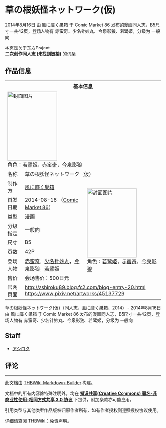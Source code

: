 # 草の根妖怪ネットワーク(仮)

<!-- source html: G:\repos\THBWiki-Markdown-Builder\THBWikiMarkdown\Temp\main\a\a4\ns0%3A%E8%8D%89%E3%81%AE%E6%A0%B9%E5%A6%96%E6%80%AA%E3%83%8D%E3%83%83%E3%83%88%E3%83%AF%E3%83%BC%E3%82%AF%28%E4%BB%AE%29.html -->

2014年8月16日 由 風に靡く巣箱 于 Comic Market 86 发布的漫画同人志，B5尺寸一共42页，登场人物有 赤蛮奇、少名针妙丸、今泉影狼、若鹭姬，分级为 一般向

本页是关于东方Project  
 **二次创作同人志 (未找到链接)** 的词条

## 作品信息

<table><tbody><tr><th colspan="3">基本信息</th></tr><tr><td class="cover-artwork-mobile" colspan="2"><a href="./文件-草の根妖怪ネットワーク(仮)封面.jpg.md" class="image" title="封面图片"><img alt="封面图片" src="https://upload.thwiki.cc/thumb/9/98/%E8%8D%89%E3%81%AE%E6%A0%B9%E5%A6%96%E6%80%AA%E3%83%8D%E3%83%83%E3%83%88%E3%83%AF%E3%83%BC%E3%82%AF%28%E4%BB%AE%29%E5%B0%81%E9%9D%A2.jpg/160px-%E8%8D%89%E3%81%AE%E6%A0%B9%E5%A6%96%E6%80%AA%E3%83%8D%E3%83%83%E3%83%88%E3%83%AF%E3%83%BC%E3%82%AF%28%E4%BB%AE%29%E5%B0%81%E9%9D%A2.jpg" decoding="async" loading="lazy" width="160" height="224" srcset="https://upload.thwiki.cc/thumb/9/98/%E8%8D%89%E3%81%AE%E6%A0%B9%E5%A6%96%E6%80%AA%E3%83%8D%E3%83%83%E3%83%88%E3%83%AF%E3%83%BC%E3%82%AF%28%E4%BB%AE%29%E5%B0%81%E9%9D%A2.jpg/240px-%E8%8D%89%E3%81%AE%E6%A0%B9%E5%A6%96%E6%80%AA%E3%83%8D%E3%83%83%E3%83%88%E3%83%AF%E3%83%BC%E3%82%AF%28%E4%BB%AE%29%E5%B0%81%E9%9D%A2.jpg 1.5x, https://upload.thwiki.cc/thumb/9/98/%E8%8D%89%E3%81%AE%E6%A0%B9%E5%A6%96%E6%80%AA%E3%83%8D%E3%83%83%E3%83%88%E3%83%AF%E3%83%BC%E3%82%AF%28%E4%BB%AE%29%E5%B0%81%E9%9D%A2.jpg/320px-%E8%8D%89%E3%81%AE%E6%A0%B9%E5%A6%96%E6%80%AA%E3%83%8D%E3%83%83%E3%83%88%E3%83%AF%E3%83%BC%E3%82%AF%28%E4%BB%AE%29%E5%B0%81%E9%9D%A2.jpg 2x" data-file-width="858" data-file-height="1200"></a><div class="cover-char">角色：<a href="./若鹭姬.md" title="若鹭姬">若鹭姬</a>，<a href="./赤蛮奇.md" title="赤蛮奇">赤蛮奇</a>，<a href="./今泉影狼.md" title="今泉影狼">今泉影狼</a></div></td>
</tr><tr><td class="label">名称</td><td colspan="2"> 草の根妖怪ネットワーク（仮） </td></tr><tr><td class="label">制作方</td><td><a href="./風に靡く巣箱.md" title="風に靡く巣箱">風に靡く巣箱</a></td><td class="cover-artwork" rowspan="8" style="min-width:224px;"><a href="./文件-草の根妖怪ネットワーク(仮)封面.jpg.md" class="image" title="封面图片"><img alt="封面图片" src="https://upload.thwiki.cc/thumb/9/98/%E8%8D%89%E3%81%AE%E6%A0%B9%E5%A6%96%E6%80%AA%E3%83%8D%E3%83%83%E3%83%88%E3%83%AF%E3%83%BC%E3%82%AF%28%E4%BB%AE%29%E5%B0%81%E9%9D%A2.jpg/160px-%E8%8D%89%E3%81%AE%E6%A0%B9%E5%A6%96%E6%80%AA%E3%83%8D%E3%83%83%E3%83%88%E3%83%AF%E3%83%BC%E3%82%AF%28%E4%BB%AE%29%E5%B0%81%E9%9D%A2.jpg" decoding="async" loading="lazy" width="160" height="224" srcset="https://upload.thwiki.cc/thumb/9/98/%E8%8D%89%E3%81%AE%E6%A0%B9%E5%A6%96%E6%80%AA%E3%83%8D%E3%83%83%E3%83%88%E3%83%AF%E3%83%BC%E3%82%AF%28%E4%BB%AE%29%E5%B0%81%E9%9D%A2.jpg/240px-%E8%8D%89%E3%81%AE%E6%A0%B9%E5%A6%96%E6%80%AA%E3%83%8D%E3%83%83%E3%83%88%E3%83%AF%E3%83%BC%E3%82%AF%28%E4%BB%AE%29%E5%B0%81%E9%9D%A2.jpg 1.5x, https://upload.thwiki.cc/thumb/9/98/%E8%8D%89%E3%81%AE%E6%A0%B9%E5%A6%96%E6%80%AA%E3%83%8D%E3%83%83%E3%83%88%E3%83%AF%E3%83%BC%E3%82%AF%28%E4%BB%AE%29%E5%B0%81%E9%9D%A2.jpg/320px-%E8%8D%89%E3%81%AE%E6%A0%B9%E5%A6%96%E6%80%AA%E3%83%8D%E3%83%83%E3%83%88%E3%83%AF%E3%83%BC%E3%82%AF%28%E4%BB%AE%29%E5%B0%81%E9%9D%A2.jpg 2x" data-file-width="858" data-file-height="1200"></a><div class="cover-char">角色：<a href="./若鹭姬.md" title="若鹭姬">若鹭姬</a>，<a href="./赤蛮奇.md" title="赤蛮奇">赤蛮奇</a>，<a href="./今泉影狼.md" title="今泉影狼">今泉影狼</a></div></td>
</tr><tr><td class="label">首发日期</td><td>2014-08-16&#160;（<a href="/展会作品列表?e=Comic+Market%2386">Comic Market 86</a>）</td></tr><tr><td class="label">类型</td><td>漫画</td></tr><tr><td class="label">分级指定</td><td>一般向</td></tr><tr><td class="label">尺寸</td><td>B5</td></tr><tr><td class="label">页数</td><td>42P</td></tr><tr><td class="label">登场人物</td><td><a href="./赤蛮奇.md" title="赤蛮奇">赤蛮奇</a>，<a href="./少名针妙丸.md" title="少名针妙丸">少名针妙丸</a>，<a href="./今泉影狼.md" title="今泉影狼">今泉影狼</a>，<a href="./若鹭姬.md" title="若鹭姬">若鹭姬</a></td></tr><tr><td class="label">售价</td><td>会场售价：500日元</td></tr>
<tr><td class="label">官网页面</td><td colspan="2"><a rel="nofollow" class="external free" href="http://ashiroku89.blog.fc2.com/blog-entry-20.html">http://ashiroku89.blog.fc2.com/blog-entry-20.html</a><br><a rel="nofollow" class="external free" href="https://www.pixiv.net/artworks/45137729">https://www.pixiv.net/artworks/45137729</a></td></tr></tbody></table>

草の根妖怪ネットワーク(仮)（同人志，風に靡く巣箱，2014） - 2014年8月16日 由 風に靡く巣箱 于 Comic Market 86 发布的漫画同人志，B5尺寸一共42页，登场人物有 赤蛮奇、少名针妙丸、今泉影狼、若鹭姬，分级为 一般向

## Staff
- [アシロク](./アシロク（视频）.md)


## 评论




---

此文档由 [THBWiki-Markdown-Builder](https://github.com/Delsin-Yu/THBWiki-Markdown-Builder) 构建。

文档中的所有内容除特殊注明外，均在 [**知识共享(Creative Commons) 署名-非商业性使用-相同方式共享 3.0 协议**](https://creativecommons.org/licenses/by-sa/3.0/deed.zh-hans) 下提供，附加条款亦可能应用。

引用类型与其他类型作品版权归原作者所有，如有作者授权则遵照授权协议使用。

详细请查阅 [THBWiki：免责声明](https://thbwiki.cc/THBWiki:%E5%85%8D%E8%B4%A3%E5%A3%B0%E6%98%8E)。


